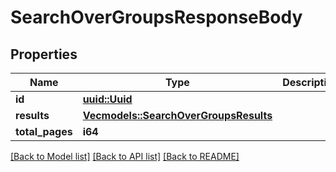 # SearchOverGroupsResponseBody

## Properties

Name | Type | Description | Notes
------------ | ------------- | ------------- | -------------
**id** | [**uuid::Uuid**](uuid::Uuid.md) |  | 
**results** | [**Vec<models::SearchOverGroupsResults>**](SearchOverGroupsResults.md) |  | 
**total_pages** | **i64** |  | 

[[Back to Model list]](../README.md#documentation-for-models) [[Back to API list]](../README.md#documentation-for-api-endpoints) [[Back to README]](../README.md)


